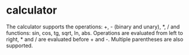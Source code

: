# calculator
The calculator supports the operations: +, - (binary and unary), *, / and functions: sin, cos, tg, sqrt, ln, abs.
Operations are evaluated from left to right, * and / are evaluated before + and -. Multiple parentheses are also supported.
